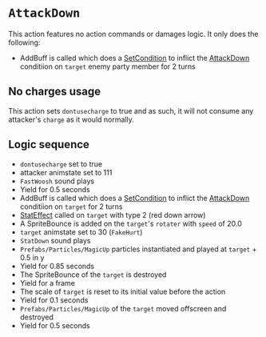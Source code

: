 # `AttackDown`

This action features no action commands or damages logic. It only does the following:

- AddBuff is called which does a [SetCondition](../../Actors%20states/Conditions%20methods/SetCondition.md) to inflict the [AttackDown](../../Actors%20states/BattleCondition/AttackDown.md) conditiion on `target` enemy party member for 2 turns

## No charges usage
This action sets `dontusecharge` to true and as such, it will not consume any attacker's `charge` as it would normally.

## Logic sequence

- `dontusecharge` set to true
- attacker animstate set to 111
- `FastWoosh` sound plays
- Yield for 0.5 seconds
- AddBuff is called which does a [SetCondition](../../Actors%20states/Conditions%20methods/SetCondition.md) to inflict the [AttackDown](../../Actors%20states/BattleCondition/AttackDown.md) conditiion on `target` for 2 turns
- [StatEffect](../../Visual%20rendering/StatEffect.md) called on `target` with type 2 (red down arrow)
- A SpriteBounce is added on the `target`'s `rotater` with `speed` of 20.0
- `target` animstate set to 30 (`FakeHurt`)
- `StatDown` sound plays
- `Prefabs/Particles/MagicUp` particles instantiated and played at `target` + 0.5 in y
- Yield for 0.85 seconds
- The SpriteBounce of the `target` is destroyed
- Yield for a frame
- The scale of `target` is reset to its initial value before the action
- Yield for 0.1 seconds
- `Prefabs/Particles/MagicUp` of the `target` moved offscreen and destroyed
- Yield for 0.5 seconds
